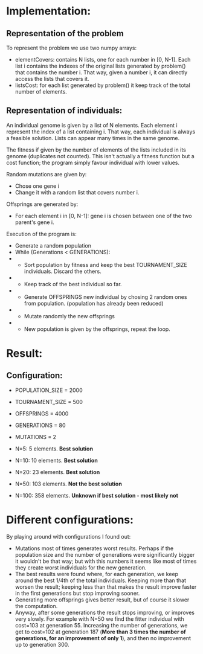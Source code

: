 # Implementation:
## Representation of the problem
To represent the problem we use two numpy arrays:
* elementCovers: contains N lists, one for each number in [0, N-1]. Each list i contains the indexes of the original lists generated by problem() that contains the number i. That way, given a number i, it can directly access the lists that covers it.
* listsCost: for each list generated by problem() it keep track of the total number of elements.

## Representation of individuals:
An individual genome is given by a list of N elements. Each element i represent the index of a list containing i. That way, each individual is always a feasible solution. Lists can appear many times in the same genome.

The fitness if given by the number of elements of the lists included in its genome (duplicates not counted). This isn't actually a fitness function but a cost function; the program simply favour individual with lower values.

Random mutations are given by:
* Chose one gene i
* Change it with a random list that covers number i.

Offsprings are generated by:
* For each element i in [0, N-1]: gene i is chosen between one of the two parent's gene i.

Execution of the program is:
* Generate a random population
* While (Generations < GENERATIONS):
* * Sort population by fitness and keep the best TOURNAMENT_SIZE individuals. Discard the others.
* * Keep track of the best individual so far.
* * Generate OFFSPRINGS new individual by chosing 2 random ones from population. (population has already been reduced)
* * Mutate randomly the new offsprings
* * New population is given by the offsprings, repeat the loop.

# Result:
## Configuration:
* POPULATION_SIZE = 2000
* TOURNAMENT_SIZE = 500
* OFFSPRINGS = 4000
* GENERATIONS = 80
* MUTATIONS = 2

* N=5: 5 elements. **Best solution**
* N=10: 10 elements. **Best solution**
* N=20: 23 elements. **Best solution**
* N=50: 103  elements. **Not the best solution**
* N=100: 358 elements. **Unknown if best solution - most likely not**

# Different configurations:
By playing around with configurations I found out:
* Mutations most of times generates worst results. Perhaps if the population size and the number of generations were significantly bigger it wouldn't be that way; but with this numbers it seems like most of times they create worst individuals for the new generation.
* The best results were found where, for each generation, we keep around the best 1/4th of the total individuals. Keeping more than that worsen the result; keeping less than that makes the result improve faster in the first generations but stop improving sooner.
* Generating more offsprings gives better result, but of course it slower the computation.
* Anyway, after some generations the result stops improving, or improves very slowly. For example with N=50 we find the fitter individual with cost=103 at generation 55. Increasing the number of generations, we get to cost=102 at generation 187 (**More than 3 times the number of generations, for an improvement of only 1**), and then no improvement up to generation 300.


